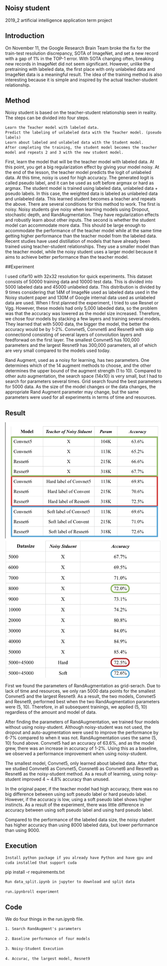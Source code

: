 ## Noisy student

2019_2 artificial intelligence application term project

## Introduction

On November 11, the Google Research Brain Team broke the fix for the train-test resolution discrepancy, SOTA of ImageNet, and set a new record with a gap of 1% in the TOP-1 error. With SOTA changing often, breaking new records in ImageNet did not seem significant. However, unlike the pretraining with labeled data, the first place with only unlabeled data and ImageNet data is a meaningful result. The idea of ​​the training method is also interesting because it is simple and inspired by the actual teacher-student relationship.

## Method

Noisy student is based on the teacher-student relationship seen in reality. The steps can be divided into four steps.

    Learn the Teacher model with labeled data.
    Predict the labeling of unlabeled data with the Teacher model. (pseudo labels)
    Learn about labeled and unlabeled data with the Student model.
    After completing the training, the student model becomes the teacher model and repeats 2 and 3 with the new student model.

First, learn the model that will be the teacher model with labeled data. At this point, you get a big regularization effect by giving your model noisy. At the end of the lesson, the teacher model predicts the logit of unlabeled data. At this time, noisy is used for high accuracy. The generated logit is called pseudo label, and it can be used as soft before argmax or hard as argmax. The student model is trained using labeled data, unlabeled data + pseudo labels. In this case, the weighted data is labeled as unlabeled data and unlabeled data. This learned student becomes a teacher and repeats the above. There are several conditions for this method to work. The first is noisy. Noisy students give noisy when learning models using Dropout, stochastic depth, and RandAugmentation. They have regularization effects and robustly learn about other inputs. The second is whether the student model can accommodate more data. This should be large enough to accommodate the performance of the teacher model while at the same time getting higher performance than the teacher model from the labeled data. Recent studies have used distillation of models that have already been trained using teacher-student relationships. They use a smaller model than the teacher model, while the noisy student uses a larger model because it aims to achieve better performance than the teacher model.

##Experiment

I used cifar10 with 32x32 resolution for quick experiments. This dataset consists of 50000 training data and 10000 test data. This is divided into 5000 labeled data and 45000 unlabeled data. This distribution is divided by 9 times considering that 14M of ImageNe used as labeled data used in the Noisy student paper and 130M of Google internal data used as unlabeled data are used. When I first planned the experiment, I tried to use Resnet or Vgg. However, these models had only 5,000 labeded data, so the problem was that the accuracy was lowered as the model size increased. Therefore, we chose four models by stacking a few layers and training several models. They learned that with 5000 data, the bigger the model, the better the accuracy would be by 1-2%. Convnet5, Convnet6 and Resnet9 with skip connectiond consisting of several layers of convolution layers and feedforwad on the first layer. The smallest Convnet5 has 100,000 parameters and the largest Resnet9 has 300,000 parameters, all of which are very small compared to the models used today.

Rand Augment, used as a noisy for learning, has two parameters. One determines which of the 14 augment methods to choose, and the other determines the upper bound of the augment strength (1 to 10). Compared to other auto augmentation, the search space (14x10) is very small, but I had to search for parameters several times. Grid search found the best parameters for 5000 data. As the size of the model changes or the data changes, the appropriate Rand Augment parameter may change, but the same parameters were used for all experiments in terms of time and resources.

## Result
<img src="assets/result1.png" width="500">
<img src="assets/result2.png" width="500">

First we found the parameters of RandAugmentation as grid-serach. Due to lack of time and resources, we only ran 5000 data points for the smallest Convnet5 and the largest Resnet9. As a result, the two models, Convnet5 and Resnet9, performed best when the two RandAugmentation parameters were (5, 10). Therefore, in all subsequent trainings, we applied (5, 10) regardless of the amount and model of data.

After finding the parameters of RandAugmentation, we trained four models without using noisy-student. Although noisy-student was not used, the dropout and auto-augmentation were used to improve the performance by 6-7% compared to when it was not. RandAugmentation uses the same (5, 10) found above. Convnet5 had an accuracy of 63.6%, and as the model grew, there was an increase in accuracy of 1-2%. Using this as a baseline, we observed a performance improvement when using noisy-student.

The smallest model, Convnet5, only learned about labeled data. After that, we studied Convnet6 as Convnet5, Consnet6 as Convnet6 and Resnet9 as Resnet6 as the noisy-student method. As a result of learning, using noisy-student improved 4 ~ 4.8% accuracy than unused.

In the original paper, if the teacher model had high accuracy, there was no big difference between using soft pseudo label or hard pseudo label. However, if the accuracy is low, using a soft pseudo label shows higher instincts. As a result of the experiment, there was little difference in accuracy between using soft pseudo label and using hard pseudo label.

Compared to the performance of the labeled data size, the noisy student has higher accuracy than using 8000 labeled data, but lower performance than using 9000.

## Execution

    Install python package if you already have Python and have gpu and cuda installed that support cuda

pip install -r requirements.txt

    Run data_split.ipynb in jupyter to download and split data

    run.ipynbroll experiment

## Code

We do four things in the run.ipynb file.

    1. Search RandAugment's parameters

    2. Baseline performance of four models

    3. Noisy-Student Execution

    4. Accurac, the largest model, Resnet9
